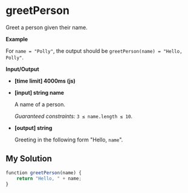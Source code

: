 # greetPerson
﻿Greet a person given their name.

**Example**

For `name = "Polly"`, the output should be
`greetPerson(name) = "Hello, Polly"`.

**Input/Output**

*   **[time limit] 4000ms (js)**

*   **[input] string name**

    A name of a person.

    _Guaranteed constraints:_
    `3 ≤ name.length ≤ 10`.

*   **[output] string**

    Greeting in the following form "Hello, `name`".


## My Solution
```javascript
﻿function greetPerson(name) {
    return "Hello, " + name;
}
​
```
